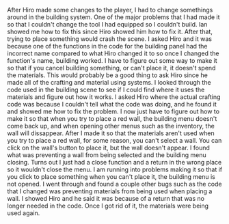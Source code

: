 After Hiro made some changes to the player, I had to change somethings around in the building system. One of the major problems that I had made it so that I couldn't change the tool I had equipped so I couldn't build. Ian showed me how to fix this since Hiro showed him how to fix it. After that, trying to place something would crash the scene. I asked Hiro and it was because one of the functions in the code for the building panel had the incorrect name compared to what Hiro changed it to so once I changed the function's name, building worked. I have to figure out some way to make it so that if you cancel building something, or can't place it, it doesn't spend the materials. This would probably be a good thing to ask Hiro since he made all of the crafting and material using systems. I looked through the code used in the building scene to see if I could find where it uses the materials and figure out how it works. I asked Hiro where the actual crafting code was because I couldn't tell what the code was doing, and he found it and showed me how to fix the problem. I now just have to figure out how to make it so that when you try to place a red wall, the building menu doesn't come back up, and when opening other menus such as the inventory, the wall will dissappear. After I made it so that the materials aren't used when you try to place a red wall, for some reason, you can't select a wall. You can click on the wall's button to place it, but the wall doesn't appear. I found what was preventing a wall from being selected and the building menu closing. Turns out I just had a close function and a return in the wrong place so it wouldn't close the menu. I am running into problems making it so that if you click to place something when you can't place it, the building menu is not opened. I went through and found a couple other bugs such as the code that I changed was preventing materials from being used when placing a wall. I showed Hiro and he said it was because of a return that was no longer needed in the code. Once I got rid of it, the materials were being used again.
